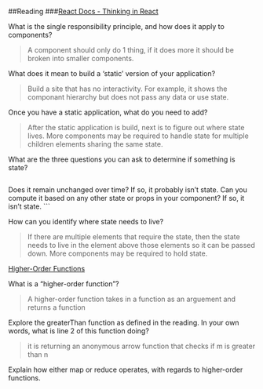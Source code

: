 
##Reading
###[React Docs - Thinking in React](https://reactjs.org/docs/thinking-in-react.html)

What is the single responsibility principle, and how does it apply to components?  
>A component should only do 1 thing, if it does more it should be broken into smaller components. 


What does it mean to build a ‘static’ version of your application?  
>Build a site that has no interactivity. For example, it shows the componant hierarchy but does not pass any data or use state. 


Once you have a static application, what do you need to add?  
>After the static application is build, next is to figure out where state lives. More components may be required to handle state for multiple children elements sharing the same state. 



What are the three questions you can ask to determine if something is state?  
> ``` Is it passed in from a parent via props? If so, it probably isn’t state.
Does it remain unchanged over time? If so, it probably isn’t state.
Can you compute it based on any other state or props in your component? If so, it isn’t state. ```  




How can you identify where state needs to live?  
>If there are multiple elements that require the state, then the state needs to live in the element above those elements so it can be passed down. More components may be required to hold state. 


[Higher-Order Functions](https://eloquentjavascript.net/05_higher_order.html#h_xxCc98lOBK)

What is a “higher-order function”?  
>A higher-order function takes in a function as an arguement and returns a function


Explore the greaterThan function as defined in the reading. In your own words, what is line 2 of this function doing?  
> it is returning an anonymous arrow function that checks if m is greater than n


Explain how either map or reduce operates, with regards to higher-order functions.  


